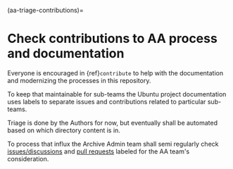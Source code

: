 (aa-triage-contributions)=

# Check contributions to AA process and documentation

Everyone is encouraged in {ref}`contribute` to help with the documentation
and modernizing the processes in this repository.

To keep that maintainable for sub-teams the Ubuntu project documentation uses
labels to separate issues and contributions related to particular sub-teams.

Triage is done by the Authors for now, but eventually shall be automated
based on which directory content is in.

To process that influx the Archive Admin team shall semi regularly check
[issues/discussions](https://github.com/ubuntu/ubuntu-project-docs/issues?q=state%3Aopen%20label%3A%22AA%22)
and [pull requests](https://github.com/ubuntu/ubuntu-project-docs/pulls?q=is%3Aopen+is%3Apr+label%3AAA)
labeled for the AA team's consideration.
